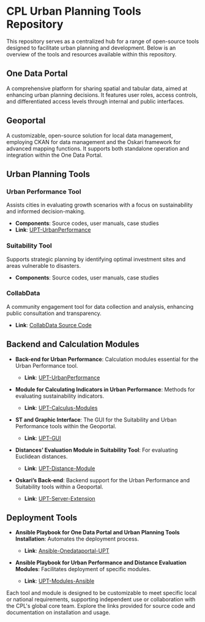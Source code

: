 # CPL Urban Planning Tools Repository

This repository serves as a centralized hub for a range of open-source tools designed to facilitate urban planning and development. Below is an overview of the tools and resources available within this repository.

## One Data Portal
A comprehensive platform for sharing spatial and tabular data, aimed at enhancing urban planning decisions. It features user roles, access controls, and differentiated access levels through internal and public interfaces.

## Geoportal
A customizable, open-source solution for local data management, employing CKAN for data management and the Oskari framework for advanced mapping functions. It supports both standalone operation and integration within the One Data Portal.

## Urban Planning Tools

### Urban Performance Tool
Assists cities in evaluating growth scenarios with a focus on sustainability and informed decision-making.
- **Components**: Source codes, user manuals, case studies
- **Link**: [UPT-UrbanPerformance](https://github.com/UPTechMX/UPT-UrbanPerformance)

### Suitability Tool
Supports strategic planning by identifying optimal investment sites and areas vulnerable to disasters.
- **Components**: Source codes, user manuals, case studies

### CollabData
A community engagement tool for data collection and analysis, enhancing public consultation and transparency.
- **Link**: [CollabData Source Code](https://github.com/UPTechMX/collabmap)

## Backend and Calculation Modules

- **Back-end for Urban Performance**: Calculation modules essential for the Urban Performance tool.
  - **Link**: [UPT-UrbanPerformance](https://github.com/UPTechMX/UPT-UrbanPerformance)

- **Module for Calculating Indicators in Urban Performance**: Methods for evaluating sustainability indicators.
  - **Link**: [UPT-Calculus-Modules](https://github.com/UPTechMX/UPT-Calculus-Modules)

- **ST and Graphic Interface**: The GUI for the Suitability and Urban Performance tools within the Geoportal.
  - **Link**: [UPT-GUI](https://github.com/UPTechMX/UPT-GUI)

- **Distances’ Evaluation Module in Suitability Tool**: For evaluating Euclidean distances.
  - **Link**: [UPT-Distance-Module](https://github.com/UPTechMX/UPT-Distance-Module)

- **Oskari’s Back-end**: Backend support for the Urban Performance and Suitability tools within a Geoportal.
  - **Link**: [UPT-Server-Extension](https://github.com/UPTechMX/UPT-Server-Extension)

## Deployment Tools

- **Ansible Playbook for One Data Portal and Urban Planning Tools Installation**: Automates the deployment process.
  - **Link**: [Ansible-Onedataportal-UPT](https://github.com/UPTechMX/Ansible-Onedataportal-UPT)

- **Ansible Playbook for Urban Performance and Distance Evaluation Modules**: Facilitates deployment of specific modules.
  - **Link**: [UPT-Modules-Ansible](https://github.com/UPTechMX/UPT-Modules-Ansible)

Each tool and module is designed to be customizable to meet specific local or national requirements, supporting independent use or collaboration with the CPL's global core team. Explore the links provided for source code and documentation on installation and usage.

